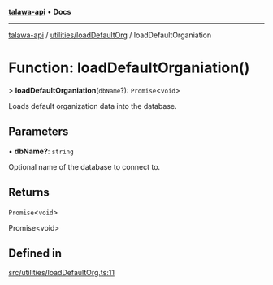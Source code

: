 [**talawa-api**](../../../README.md) • **Docs**

***

[talawa-api](../../../modules.md) / [utilities/loadDefaultOrg](../README.md) / loadDefaultOrganiation

# Function: loadDefaultOrganiation()

\> **loadDefaultOrganiation**(`dbName`?): `Promise`\<`void`\>

Loads default organization data into the database.

## Parameters

• **dbName?**: `string`

Optional name of the database to connect to.

## Returns

`Promise`\<`void`\>

Promise\<void\>

## Defined in

[src/utilities/loadDefaultOrg.ts:11](https://github.com/PalisadoesFoundation/talawa-api/blob/4a88fe62b20ebda9653c55ae8d39d6c6fac8831f/src/utilities/loadDefaultOrg.ts#L11)
